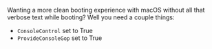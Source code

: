 Wanting a more clean booting experience with macOS without all that verbose text while booting? Well you need a couple things:

* `ConsoleControl` set to True
* `ProvideConsoleGop` set to True
